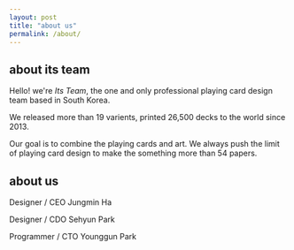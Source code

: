 ```yaml
---
layout: post
title: "about us"
permalink: /about/
---
```


## about its team

Hello! we're *Its Team*, the one and only professional playing card design team based in South Korea.

We released more than 19 varients, printed 26,500 decks to the world since 2013.

Our goal is to combine the playing cards and art. We always push the limit of playing card design to make the something more than 54 papers.

## about us

Designer / CEO
Jungmin Ha

Designer / CDO
Sehyun Park

Programmer / CTO
Younggun Park